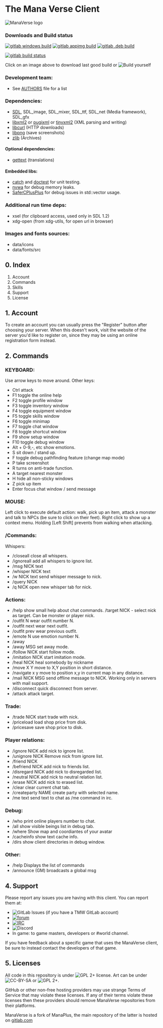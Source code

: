 # The Mana Verse Client

![ManaVerse logo](data/icons/manaverse.png)

### Downloads and Build status
<!-- can't link to job pages directly (https://gitlab.com/gitlab-org/gitlab/-/issues/19845#note_435733246)
     but the browse link has a job page reference and a download button. -->
  <!-- direct link: */-/jobs/artifacts/master/download?job=mxe_gcc5 -->
  [![gitlab windows build](https://git.themanaworld.org/mana/docker-windows-builder/badges/master/pipeline.svg?key_text=Windows+Build&key_width=100px)](https://git.themanaworld.org/mana/docker-windows-builder/-/jobs/artifacts/master/browse?job=mxe_gcc5)
  [![gitlab appimg build](https://git.themanaworld.org/mana/appimg-builder/badges/master/pipeline.svg?key_text=AppImg+Build&key_width=100px)](https://git.themanaworld.org/mana/appimg-builder/-/jobs/artifacts/master/browse?job=x86_64-AppImage)
  [![gitlab .deb build](https://git.themanaworld.org/mana/appimg-builder/badges/master/pipeline.svg?key_text=.deb+Build&key_width=100px)](https://git.themanaworld.org/mana/appimg-builder/-/jobs/artifacts/master/browse?job=deb_pkg)

  [![gitlab build status](https://git.themanaworld.org/mana/verse/badges/master/pipeline.svg?key_text=CI%20on%20master&key_width=100px)](https://git.themanaworld.org/mana/verse/-/pipelines)
<!--
Cicle CI: [![CircleCI](https://circleci.com/gh/ManaPlus/ManaPlus/tree/master.svg?style=svg)](https://circleci.com/gh/ManaPlus/ManaPlus/tree/master)

Semaphore CI: [![Build Status](https://semaphoreci.com/api/v1/4144/manaplus/branches/master/badge.svg)](https://semaphoreci.com/4144/manaplus)

Travis CI: [![travis build status](https://travis-ci.org/ManaPlus/ManaPlus.svg?branch=master)](https://travis-ci.org/ManaPlus/ManaPlus/builds/)

Azure CI: [![Build Status macosx](https://dev.azure.com/manaplus/ManaPlus/_apis/build/status/ManaPlus%20macosx)](https://dev.azure.com/manaplus/ManaPlus/_build/latest?definitionId=2)
          [![Build Status windows](https://dev.azure.com/manaplus/ManaPlus/_apis/build/status/ManaPlus%20main)](https://dev.azure.com/manaplus/ManaPlus/_build/latest?definitionId=1)
-->

  Click on an image above to download last good build or ![Build yourself](INSTALL)

<!-- no pipelines rn :(

 - Coverage: ![coverage report](https://git.themanaworld.org/mana/verse/badges/master/coverage.svg)

 - Doxygen: ![doxygen](https://img.shields.io/badge/Docs-Doxygen-blue.svg)

 - Coverity: ![coverity](https://scan.coverity.com/projects/318/badge.svg)
-->

### Development team:
 - See [AUTHORS](AUTHORS) file for a list

### Dependencies:

 - [SDL](http://libsdl.org/), SDL_image, SDL_mixer, SDL_ttf, SDL_net (Media framework), SDL_gfx
 - [libxml2](http://xmlsoft.org/) or [pugixml](http://pugixml.org/) or [tinyxml2](http://www.grinninglizard.com/tinyxml2/) (XML parsing and writing)
 - [libcurl](http://curl.haxx.se/) (HTTP downloads)
 - [libpng](http://www.libpng.org/) (save screenshots)
 - [zlib](http://zlib.net/) (Archives)

#### Optional dependencies:

 - [gettext](https://www.gnu.org/software/gettext/) (translations)

#### Embedded libs:

  - [catch](https://github.com/philsquared/Catch) and [doctest](https://github.com/onqtam/doctest) for unit testing.
  - [nvwa](https://github.com/adah1972/nvwa) for debug memory leaks.
  - [SaferCPlusPlus](https://github.com/duneroadrunner/SaferCPlusPlus) for debug issues in std::vector usage.

### Additional run time deps:
 - xsel (for clipboard access, used only in SDL 1.2)
 - xdg-open (from xdg-utils, for open url in browser)

### Images and fonts sources:
 - data/icons
 - data/fonts/src


## 0. Index

1. Account
2. Commands
3. Skills
4. Support
5. License

## 1. Account

To create an account you can usually press the "Register" button after
choosing your server. When this doesn't work, visit the website of the server
you'd like to register on, since they may be using an online registration
form instead.

## 2. Commands

### KEYBOARD:

Use arrow keys to move around. Other keys:

- Ctrl               attack
- F1                 toggle the online help
- F2                 toggle profile window
- F3                 toggle inventory window
- F4                 toggle equipment window
- F5                 toggle skills window
- F6                 toggle minimap
- F7                 toggle chat window
- F8                 toggle shortcut window
- F9                 show setup window
- F10                toggle debug window
- Alt + 0-9,-, etc   show emotions.
- S                  sit down / stand up.
- F                  toggle debug pathfinding feature (change map mode)
- P                  take screenshot
- R                  turns on anti-trade function.
- A                  target nearest monster
- H                  hide all non-sticky windows
- Z                  pick up item
- Enter              focus chat window / send message

### MOUSE:

Left click to execute default action: walk, pick up an item, attack a monster
and talk to NPCs (be sure to click on their feet). Right click to show up a
context menu. Holding [Left Shift] prevents from walking when attacking.

### /Commands:

Whispers:
- /closeall          close all whispers.
- /ignoreall         add all whispers to ignore list.
- /msg NICK text
- /whisper NICK text
- /w NICK text       send whisper message to nick.
- /query NICK
- /q NICK            open new whisper tab for nick.

### Actions:
- /help              show small help about chat commands. /target NICK - select nick as target. Can be monster or player nick.
- /outfit N          wear outfit number N.
- /outfit next       wear next outfit.
- /outfit prev       wear previous outfit.
- /emote N           use emotion number N.
- /away
- /away MSG          set away mode.
- /follow NICK       start follow mode.
- /imitation NICK    start imitation mode.
- /heal NICK         heal somebody by nickname
- /move X Y          move to X,Y position in short distance.
- /navigate x y      move to position x,y in current map in any distance.
- /mail NICK MSG     send offline message to NICK. Working only in servers with mail support.
- /disconnect        quick disconnect from server.
- /attack            attack target.

### Trade:
- /trade NICK        start trade with nick.
- /priceload         load shop price from disk.
- /pricesave         save shop price to disk.

### Player relations:
- /ignore NICK       add nick to ignore list.
- /unignore NICK     Remove nick from ignore list.
- /friend NICK
- /befriend NICK     add nick to friends list.
- /disregard NICK    add nick to disregarded list.
- /neutral NICK      add nick to neutral relation list.
- /erase NICK        add nick to erased list.
- /clear             clear current chat tab.
- /createparty NAME  create party with selected name.
- /me text           send text to chat as /me command in irc.

### Debug:
- /who               print online players number to chat.
- /all               show visible beings list in debug tab.
- /where             Show map and coordiantes of your avatar
- /cacheinfo         show text cache info.
- /dirs              show client directories in debug window.

### Other:
- /help              Displays the list of commands
- /announce          (GM) broadcasts a global msg

## 4. Support

Please report any issues you are having with this client.
You can report them at:

<!-- Can't easily get a badge for *open* issues from GitLab itself: https://stackoverflow.com/questions/48829255/gitlab-count-total-number-of-issues -->
- ![GitLab Issues](https://img.shields.io/gitlab/issues/open/mana%2Fplus?gitlab_url=https%3A%2F%2Fgit.themanaworld.org) (if you have a TMW GitLab account)
- [![forum](https://img.shields.io/badge/forum-forums.themanaworld.org-yellow.svg)](https://forums.themanaworld.org/viewforum.php?f=56)
- [![IRC](https://img.shields.io/badge/IRC-Libera%2Fthemanaworld--irc-yellow)](https://web.libera.chat/?channels=themanaworld-irc)
- ![Discord](https://shields.io/discord/775612630836445206.svg?label=Discord)
- In game: to game masters, developers or #world channel.

If you have feedback about a specific game that uses the ManaVerse client, be sure
to instead contact the developers of that game.

## 5. Licenses

All code in this repository is under ![GPL 2+](https://img.shields.io/badge/license-GPL2+-blue.svg) license. Art can be under ![CC-BY-SA](https://img.shields.io/badge/license-CC_BY_SA-blue.svg) or ![GPL 2+](https://img.shields.io/badge/license-GPL2+-blue.svg).

GitHub or other non-free hosting providers may use strange Terms of Service that may violate these licenses.
If any of their terms violate these licenses then these providers should remove ManaVerse repositories from their platforms.

ManaVerse is a fork of ManaPlus, the main repository of the latter is hosted on [gitlab.com](https://gitlab.com/manaplus/manaplus/)
